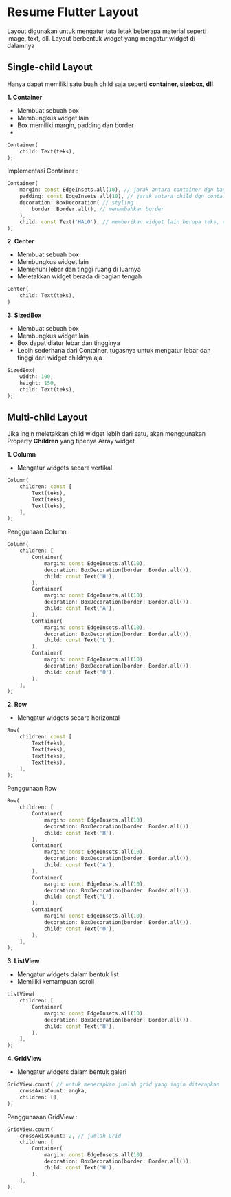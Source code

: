 # Resume Flutter Layout 

Layout digunakan untuk mengatur tata letak beberapa material seperti image, text, dll. Layout berbentuk widget yang mengatur widget di dalamnya

## Single-child Layout 
Hanya dapat memiliki satu buah child saja seperti **container, sizebox, dll**

**1. Container** 
- Membuat sebuah box
- Membungkus widget lain
- Box memiliki margin, padding dan border 
-  

```dart
Container(
    child: Text(teks),
);
```

Implementasi Container :

```dart
Container(
    margin: const EdgeInsets.all(10), // jarak antara container dgn bagian luar container (diluar)
    padding: const EdgeInsets.all(10), // jarak antara child dgn containernya (didalam)
    decoration: BoxDecoration( // styling 
        border: Border.all(), // menambahkan border 
    ),
    child: const Text('HALO'), // memberikan widget lain berupa teks, di dalam container 
);
```

**2. Center**
- Membuat sebuah box
- Membungkus widget lain
- Memenuhi lebar dan tinggi ruang di luarnya
- Meletakkan widget berada di bagian tengah

```dart
Center(
    child: Text(teks),
)
```

**3. SizedBox**
- Membuat sebuah box
- Membungkus widget lain
- Box dapat diatur lebar dan tingginya
- Lebih sederhana dari Container, tugasnya untuk mengatur lebar dan tinggi dari widget childnya aja

```dart
SizedBox(
    width: 100,
    height: 150,
    child: Text(teks),
);
```

## Multi-child Layout 
Jika ingin meletakkan child widget lebih dari satu, akan menggunakan Property **Children** yang tipenya Array widget 

**1. Column**
- Mengatur widgets secara vertikal 

```dart
Column(
    children: const [
        Text(teks),
        Text(teks),
        Text(teks),
    ],
);
```

Penggunaan Column :

```dart
Column(
    children: [
        Container(
            margin: const EdgeInsets.all(10),
            decoration: BoxDecoration(border: Border.all()),
            child: const Text('H'),
        ),
        Container(
            margin: const EdgeInsets.all(10),
            decoration: BoxDecoration(border: Border.all()),
            child: const Text('A'),
        ),
        Container(
            margin: const EdgeInsets.all(10),
            decoration: BoxDecoration(border: Border.all()),
            child: const Text('L'),
        ),
        Container(
            margin: const EdgeInsets.all(10),
            decoration: BoxDecoration(border: Border.all()),
            child: const Text('O'),
        ),
    ],
);
```

**2. Row**
- Mengatur widgets secara horizontal

```dart
Row(
    children: const [
        Text(teks),
        Text(teks),
        Text(teks),
        Text(teks),
    ],
);
```

Penggunaan Row

```dart
Row(
    children: [
        Container(
            margin: const EdgeInsets.all(10),
            decoration: BoxDecoration(border: Border.all()),
            child: const Text('H'),
        ),
        Container(
            margin: const EdgeInsets.all(10),
            decoration: BoxDecoration(border: Border.all()),
            child: const Text('A'),
        ),
        Container(
            margin: const EdgeInsets.all(10),
            decoration: BoxDecoration(border: Border.all()),
            child: const Text('L'),
        ),
        Container(
            margin: const EdgeInsets.all(10),
            decoration: BoxDecoration(border: Border.all()),
            child: const Text('O'),
        ),
    ],
);
```

**3. ListView**
- Mengatur widgets dalam bentuk list
- Memiliki kemampuan scroll

```dart
ListView(
    children: [
        Container(
            margin: const EdgeInsets.all(10),
            decoration: BoxDecoration(border: Border.all()),
            child: const Text('H'),
        ),
    ],
);
```

**4. GridView**
- Mengatur widgets dalam bentuk galeri

```dart
GridView.count( // untuk menerapkan jumlah grid yang ingin diterapkan 
    crossAxisCount: angka, 
    children: [],
);
```

Penggunaaan GridView :

```dart
GridView.count(
    crossAxisCount: 2, // jumlah Grid
    children: [
        Container(
            margin: const EdgeInsets.all(10),
            decoration: BoxDecoration(border: Border.all()),
            child: const Text('H'),
        ),
    ],
);
```
